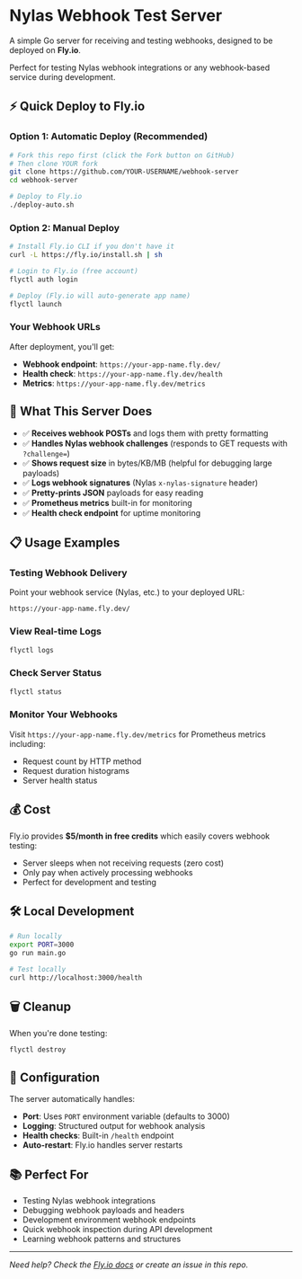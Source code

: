 # Nylas Webhook Test Server

A simple Go server for receiving and testing webhooks, designed to be deployed on **Fly.io**.

Perfect for testing Nylas webhook integrations or any webhook-based service during development.

## ⚡ Quick Deploy to Fly.io

### Option 1: Automatic Deploy (Recommended)
```bash
# Fork this repo first (click the Fork button on GitHub)
# Then clone YOUR fork
git clone https://github.com/YOUR-USERNAME/webhook-server
cd webhook-server

# Deploy to Fly.io
./deploy-auto.sh
```

### Option 2: Manual Deploy
```bash
# Install Fly.io CLI if you don't have it
curl -L https://fly.io/install.sh | sh

# Login to Fly.io (free account)
flyctl auth login

# Deploy (Fly.io will auto-generate app name)
flyctl launch
```

### Your Webhook URLs
After deployment, you'll get:
- **Webhook endpoint**: `https://your-app-name.fly.dev/`
- **Health check**: `https://your-app-name.fly.dev/health`
- **Metrics**: `https://your-app-name.fly.dev/metrics`

## 🎯 What This Server Does

- ✅ **Receives webhook POSTs** and logs them with pretty formatting
- ✅ **Handles Nylas webhook challenges** (responds to GET requests with `?challenge=`)
- ✅ **Shows request size** in bytes/KB/MB (helpful for debugging large payloads)
- ✅ **Logs webhook signatures** (Nylas `x-nylas-signature` header)
- ✅ **Pretty-prints JSON** payloads for easy reading
- ✅ **Prometheus metrics** built-in for monitoring
- ✅ **Health check endpoint** for uptime monitoring

## 📋 Usage Examples

### Testing Webhook Delivery
Point your webhook service (Nylas, etc.) to your deployed URL:
```
https://your-app-name.fly.dev/
```

### View Real-time Logs
```bash
flyctl logs
```

### Check Server Status
```bash
flyctl status
```

### Monitor Your Webhooks
Visit `https://your-app-name.fly.dev/metrics` for Prometheus metrics including:
- Request count by HTTP method
- Request duration histograms
- Server health status

## 💰 Cost

Fly.io provides **$5/month in free credits** which easily covers webhook testing:
- Server sleeps when not receiving requests (zero cost)
- Only pay when actively processing webhooks
- Perfect for development and testing

## 🛠️ Local Development

```bash
# Run locally
export PORT=3000
go run main.go

# Test locally
curl http://localhost:3000/health
```

## 🗑️ Cleanup

When you're done testing:
```bash
flyctl destroy
```

## 🔧 Configuration

The server automatically handles:
- **Port**: Uses `PORT` environment variable (defaults to 3000)
- **Logging**: Structured output for webhook analysis
- **Health checks**: Built-in `/health` endpoint
- **Auto-restart**: Fly.io handles server restarts

## 📚 Perfect For

- Testing Nylas webhook integrations
- Debugging webhook payloads and headers
- Development environment webhook endpoints
- Quick webhook inspection during API development
- Learning webhook patterns and structures

---

*Need help? Check the [Fly.io docs](https://fly.io/docs/) or create an issue in this repo.*
